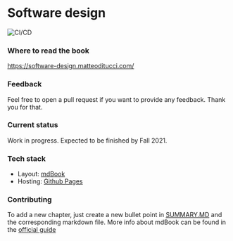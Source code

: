 # Software design

![CI/CD](https://github.com/matteoditucci/software-design/workflows/github-pages/badge.svg)

### Where to read the book
https://software-design.matteoditucci.com/

### Feedback
Feel free to open a pull request if you want to provide any feedback. Thank you for that.

### Current status
Work in progress. Expected to be finished by Fall 2021.

### Tech stack
* Layout: [mdBook](https://github.com/rust-lang/mdBook)
* Hosting: [Github Pages](https://pages.github.com/)

### Contributing
To add a new chapter, just create a new bullet point in [SUMMARY.MD](src/SUMMARY.md) and the corresponding markdown file.
More info about mdBook can be found in the [official guide](https://rust-lang.github.io/mdBook/format/summary.html)
